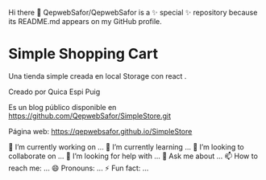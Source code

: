 

Hi there 👋
QepwebSafor/QepwebSafor is a ✨ special ✨ repository because its README.md appears on my GitHub profile.

# Simple Shopping Cart

Una tienda simple creada en local Storage con react .

Creado por Quica Espi Puig

Es un blog público disponible en https://github.com/QepwebSafor/SimpleStore.git

Página web: https://qepwebsafor.github.io/SimpleStore

🔭 I’m currently working on ...
🌱 I’m currently learning ...
👯 I’m looking to collaborate on ...
🤔 I’m looking for help with ...
💬 Ask me about ...
📫 How to reach me: ...
😄 Pronouns: ...
⚡ Fun fact: ...

